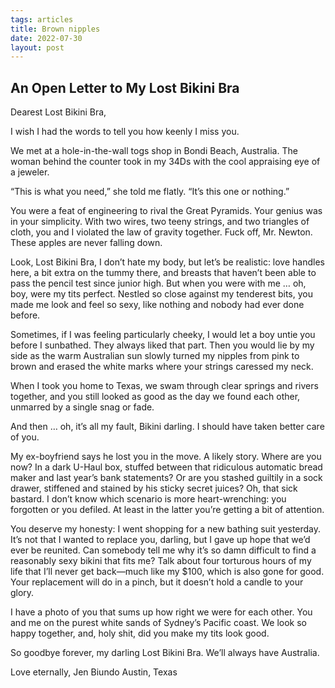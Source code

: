 ```yaml
---
tags: articles
title: Brown nipples
date: 2022-07-30
layout: post
---
```


## An Open Letter to My Lost Bikini Bra

Dearest Lost Bikini Bra,

I wish I had the words to tell you how keenly I miss you.

We met at a hole-in-the-wall togs shop in Bondi Beach, Australia. The woman behind the counter took in my 34Ds with the cool appraising eye of a jeweler.

“This is what you need,” she told me flatly. “It’s this one or nothing.”

You were a feat of engineering to rival the Great Pyramids. Your genius was in your simplicity. With two wires, two teeny strings, and two triangles of cloth, you and I violated the law of gravity together. Fuck off, Mr. Newton. These apples are never falling down.

Look, Lost Bikini Bra, I don’t hate my body, but let’s be realistic: love handles here, a bit extra on the tummy there, and breasts that haven’t been able to pass the pencil test since junior high. But when you were with me … oh, boy, were my tits perfect. Nestled so close against my tenderest bits, you made me look and feel so sexy, like nothing and nobody had ever done before.

Sometimes, if I was feeling particularly cheeky, I would let a boy untie you before I sunbathed. They always liked that part. Then you would lie by my side as the warm Australian sun slowly turned my nipples from pink to brown and erased the white marks where your strings caressed my neck.

When I took you home to Texas, we swam through clear springs and rivers together, and you still looked as good as the day we found each other, unmarred by a single snag or fade.

And then … oh, it’s all my fault, Bikini darling. I should have taken better care of you.

My ex-boyfriend says he lost you in the move. A likely story. Where are you now? In a dark U-Haul box, stuffed between that ridiculous automatic bread maker and last year’s bank statements? Or are you stashed guiltily in a sock drawer, stiffened and stained by his sticky secret juices? Oh, that sick bastard. I don’t know which scenario is more heart-wrenching: you forgotten or you defiled. At least in the latter you’re getting a bit of attention.

You deserve my honesty: I went shopping for a new bathing suit yesterday. It’s not that I wanted to replace you, darling, but I gave up hope that we’d ever be reunited. Can somebody tell me why it’s so damn difficult to find a reasonably sexy bikini that fits me? Talk about four torturous hours of my life that I’ll never get back—much like my $100, which is also gone for good. Your replacement will do in a pinch, but it doesn’t hold a candle to your glory.

I have a photo of you that sums up how right we were for each other. You and me on the purest white sands of Sydney’s Pacific coast. We look so happy together, and, holy shit, did you make my tits look good.

So goodbye forever, my darling Lost Bikini Bra. We’ll always have Australia.

Love eternally,
Jen Biundo
Austin, Texas